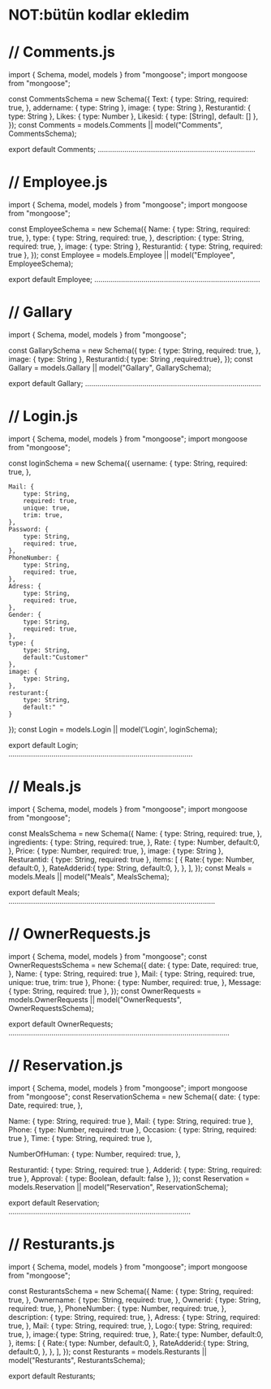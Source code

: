 # NOT:bütün kodlar ekledim

# // Comments.js
import { Schema, model, models } from "mongoose";
import mongoose from "mongoose";

const CommentsSchema = new Schema({
  Text: {
    type: String,
    required: true,
  },
  addername: { type: String },
  image: { type: String },
  Resturantid: { type: String },
  Likes: { type: Number },
  Likesid: { type: [String], default: [] },
});
const Comments = models.Comments || model("Comments", CommentsSchema);

export default Comments;
.............................................................................
# // Employee.js
import { Schema, model, models } from "mongoose";
import mongoose from "mongoose";

const EmployeeSchema = new Schema({
  Name: {
    type: String,
    required: true,
  },
  type: {
    type: String,
    required: true,
  },
  description: {
    type: String,
    required: true,
  },
  image: { type: String },
  Resturantid: { type: String, required: true },
});
const Employee = models.Employee || model("Employee", EmployeeSchema);

export default Employee;
.................................................................................
# // Gallary
import { Schema, model, models } from "mongoose";

const GallarySchema = new Schema({
  type: {
    type: String,
    required: true,
  },
  image: { type: String },
  Resturantid:{ type: String ,required:true},
});
const Gallary = models.Gallary || model("Gallary", GallarySchema);

export default Gallary;
......................................................................................
# // Login.js
import { Schema, model, models } from "mongoose";
import mongoose from "mongoose";

const loginSchema = new Schema({
    username: {
        type: String,
        required: true,
    },
    
    Mail: {
        type: String,
        required: true,
        unique: true,
        trim: true,
    },
    Password: {
        type: String,
        required: true,
    },
    PhoneNumber: {
        type: String,
        required: true,
    },
    Adress: {
        type: String,
        required: true,
    },
    Gender: {
        type: String,
        required: true,
    },   
    type: {
        type: String,
        default:"Customer"
    },     
    image: {
        type: String,
    },
    resturant:{
        type: String,
        default:" "
    }
});
const Login = models.Login || model('Login', loginSchema);

export default Login;
..........................................................................................
# // Meals.js
import { Schema, model, models } from "mongoose";
import mongoose from "mongoose";

const MealsSchema = new Schema({
  Name: {
    type: String,
    required: true,
  },
  ingredients: {
    type: String,
    required: true,
  },
  Rate: {
    type: Number,
    default:0,
  },
  Price: {
    type: Number,
    required: true,
  },
  image: { type: String },
  Resturantid: { type: String, required: true },
  items: [
    {
      Rate:{
        type: Number,
        default:0,
      },
      RateAdderid:{
        type: String,
        default:0,
      },
    },
  ],
});
const Meals = models.Meals || model("Meals", MealsSchema);

export default Meals;
.....................................................................................................
# // OwnerRequests.js
import { Schema, model, models } from "mongoose";
const OwnerRequestsSchema = new Schema({
  date: {
    type: Date,
    required: true,
  },
  Name: { type: String, required: true },
  Mail: { type: String, required: true, unique: true, trim: true },
  Phone: { type: Number, required: true, },
  Message: { type: String, required: true },
});
const OwnerRequests =
  models.OwnerRequests || model("OwnerRequests", OwnerRequestsSchema);

export default OwnerRequests;
............................................................................................................
# // Reservation.js
import { Schema, model, models } from "mongoose";
import mongoose from "mongoose";
const ReservationSchema = new Schema({
  date: {
    type: Date,
    required: true,
  },

  Name: { type: String, required: true },
  Mail: { type: String, required: true },
  Phone: { type: Number, required: true },
  Occasion: { type: String, required: true },
  Time: { type: String, required: true },

  NumberOfHuman: {
    type: Number,
    required: true,
  },

  Resturantid: { type: String, required: true },
  Adderid: { type: String, required: true },
  Approval: { type: Boolean, default: false },
});
const Reservation =
  models.Reservation || model("Reservation", ReservationSchema);

export default Reservation;
.........................................................................................
# // Resturants.js
import { Schema, model, models } from "mongoose";
import mongoose from "mongoose";

const ResturantsSchema = new Schema({
  Name: {
    type: String,
    required: true,
  },
  Ownername: {
    type: String,
    required: true,
  },
  Ownerid: {
    type: String,
    required: true,
  },
  PhoneNumber: {
    type: Number,
    required: true,
  },
  description: {
    type: String,
    required: true,
  },
  Adress: {
    type: String,
    required: true,
  },
  Mail: {
    type: String,
    required: true,
  },
  Logo:{
    type: String,
    required: true,
  },
  image:{
    type: String,
    required: true,
  },
  Rate:{
    type: Number,
    default:0,
  },
  items: [
    {
      Rate:{
        type: Number,
        default:0,
      },
      RateAdderid:{
        type: String,
        default:0,
      },
    },
  ],
});
const Resturants = models.Resturants || model("Resturants", ResturantsSchema);

export default Resturants;
